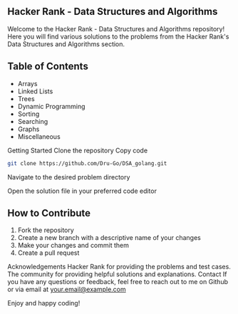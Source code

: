 ## Hacker Rank - Data Structures and Algorithms

Welcome to the Hacker Rank - Data Structures and Algorithms repository! Here you will find various solutions to the problems from the Hacker Rank's Data Structures and Algorithms section.

## Table of Contents

- Arrays
- Linked Lists
- Trees
- Dynamic Programming
- Sorting
- Searching
- Graphs
- Miscellaneous

Getting Started
Clone the repository
Copy code

```sh
git clone https://github.com/Dru-Go/DSA_golang.git
```

Navigate to the desired problem directory

Open the solution file in your preferred code editor

## How to Contribute

<ol><li>Fork the repository</li><li>Create a new branch with a descriptive name of your changes</li><li>Make your changes and commit them</li><li>Create a pull request</li></ol>

Acknowledgements
Hacker Rank for providing the problems and test cases.
The community for providing helpful solutions and explanations.
Contact
If you have any questions or feedback, feel free to reach out to me on Github or via email at your.email@example.com

Enjoy and happy coding!
